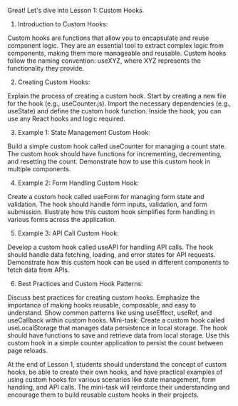 Great! Let's dive into Lesson 1: Custom Hooks.

1. Introduction to Custom Hooks:

Custom hooks are functions that allow you to encapsulate and reuse component logic.
They are an essential tool to extract complex logic from components, making them more manageable and reusable.
Custom hooks follow the naming convention: useXYZ, where XYZ represents the functionality they provide.

2. Creating Custom Hooks:

Explain the process of creating a custom hook.
Start by creating a new file for the hook (e.g., useCounter.js).
Import the necessary dependencies (e.g., useState) and define the custom hook function.
Inside the hook, you can use any React hooks and logic required.

3. Example 1: State Management Custom Hook:

Build a simple custom hook called useCounter for managing a count state.
The custom hook should have functions for incrementing, decrementing, and resetting the count.
Demonstrate how to use this custom hook in multiple components.

4. Example 2: Form Handling Custom Hook:

Create a custom hook called useForm for managing form state and validation.
The hook should handle form inputs, validation, and form submission.
Illustrate how this custom hook simplifies form handling in various forms across the application.

5. Example 3: API Call Custom Hook:

Develop a custom hook called useAPI for handling API calls.
The hook should handle data fetching, loading, and error states for API requests.
Demonstrate how this custom hook can be used in different components to fetch data from APIs.

6. Best Practices and Custom Hook Patterns:

Discuss best practices for creating custom hooks.
Emphasize the importance of making hooks reusable, composable, and easy to understand.
Show common patterns like using useEffect, useRef, and useCallback within custom hooks.
Mini-task:
Create a custom hook called useLocalStorage that manages data persistence in local storage. The hook should have functions to save and retrieve data from local storage. Use this custom hook in a simple counter application to persist the count between page reloads.

At the end of Lesson 1, students should understand the concept of custom hooks, be able to create their own hooks, and have practical examples of using custom hooks for various scenarios like state management, form handling, and API calls. The mini-task will reinforce their understanding and encourage them to build reusable custom hooks in their projects.